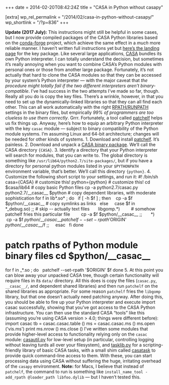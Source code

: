 +++
date = 2014-02-20T08:42:24Z
title = "CASA in Python without casapy"

[extra]
wp_rel_permalink = "/2014/02/casa-in-python-without-casapy/"
wp_shortlink = "/?p=836"
+++

**Update (2017 July):** This instructions might still be helpful in some
cases, but I now provide compiled packages of the CASA Python libraries based
on the [conda-forge](https://conda-forge.org/) project, which achieve the same
effect in a _much_ more reliable manner. I haven’t written full instructions
yet but [here’s the landing page](https://anaconda.org/pkgw-forge/casa-python)
for the key package.  Like several large applications,
[CASA](http://casa.nrao.edu/) bundles its own Python interpreter. I can
totally understand the decision, but sometimes it’s really annoying when you
want to combine CASA’s Python modules with personal ones or those from another
large package.  Fortunately, it’s not actually that hard to clone the CASA
modules so that they can be accessed by your system’s Python interpreter —
with the major caveat that _the procedure might totally fail if the two
different interpreters aren’t binary-compatible_. I’ve had success in the two
attempts I’ve made so far, though.  Really all you do is copy the key files.
There’s a wrinkle, however, in that you need to set up the dynamically-linked
libraries so that they can all find each other. This can all work
automatically with the right
[RPATH/RUNPATH](http://en.wikipedia.org/wiki/Rpath) settings in the binary
files, but empirically _99% of programmers are too clueless to use them
correctly_. Grrr. Fortunately, a tool called
[patchelf](http://nixos.org/patchelf.html) helps us fix things up.  Anyway,
here’s how to equip an arbitrary Python interpreter with the key `casac`
module — subject to binary compatibility of the Python module systems. I’m
assuming Linux and 64-bit architecture; changes will be needed for other kinds
of systems.  1.  Download and install
[patchelf](http://nixos.org/patchelf.html). It’s painless. 2.  Download and
unpack a [CASA binary package](http://casa.nrao.edu/casa_obtaining.shtml).
We’ll call the CASA directory `{CASA}`. 3.  Identify a directory that your
Python interpreter will search for modules, that you can write to. The global
directory is something like `/usr/lib64/python2.7/site-packages/`, but if you
have a directory for personal python modules listed in your `$PYTHONPATH`
environment variable, that’s better. We’ll call this directory `{python}`. 4.
Customize the following short script to your settings, and run it:          #!
/bin/sh          casa={CASA} # customize this!     python={python} # customize
this!          cd $casa/lib64          # copy basic Python files     cp -a
python2.7/casac.py python2.7/\_\_casac\_\_ $python          # copy dependent
libraries, with moderate sophistication     for f in lib\*.so\* ; do       if
\[ -h $f \] ; then         cp -a $f $python/\_\_casac\_\_ # copy symlinks as
links       else         case $f in           \*\_debug.so) ;; # skip --
actually text files           libgomp.\*)             # somehow patchelf fries
this particular file             cp -a $f $python/\_\_casac\_\_ ;;          
\*)             cp -a $f $python/\_\_casac\_\_             patchelf --set-
rpath '$ORIGIN' $python/\_\_casac\_\_/$f ;;         esac       fi     done
# patch rpaths of Python module binary files     cd $python/\_\_casac\_\_
for f in \_\*.so ; do       patchelf --set-rpath '$ORIGIN' $f     done      5.
At this point you can blow away your unpacked CASA tree, though certain
functionality will require files in its `data/` directory.  All this does is
copy the files (`casac.py`, `__casac__/`, and dependent shared libraries) and
then run `patchelf` on the shared libraries as appropriate. For some reason
`patchelf` fries the `libgomp` library, but that one doesn’t actually need
patching anyway.  After doing this, you should be able to fire up your Python
interpreter and execute  import casac  successfully, showing that you’ve got
access to the CASA Python infrastructure. You can then use the standard CASA
“tools” like this (assuming you’re using CASA version > 4.0; things were
different before):  import casac tb = casac.casac.table () ms = casac.casac.ms
() ms.open ('vis.ms') print ms.nrow () ms.close ()  I’ve written some modules
that provide higher-level access to functionality relying only on the `casac`
module:
[casautil.py](https://github.com/pkgw/pwpy/blob/master/intflib/casautil.py)
for low-level setup (in particular, controlling logging without leaving turds
all over your filesystem), and
[tasklib.py](https://github.com/pkgw/pwpy/blob/master/intflib/tasklib.py) for
a scripting-friendly library of basic CASA tasks, with a small shim called
[casatask](https://github.com/pkgw/pwpy/blob/master/intfbin/casatask) to
provide quick command-line access to them. With these, you can start
processing data using CASA without suffering the huge, irritating overhead of
the `casapy` environment.  **Note:** for Macs, I believe that instead of
`patchelf`, the command to run is something like `install_name_tool -add_rpath
@loader_path libfoo.dylib` — but I haven’t tested this.
